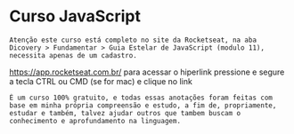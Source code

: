 # Curso JavaScript
  
    Atenção este curso está completo no site da Rocketseat, na aba Dicovery > Fundamentar > Guia Estelar de JavaScript (modulo 11), necessita apenas de um cadastro.

<https://app.rocketseat.com.br/>  para acessar o hiperlink pressione e segure a
                                   tecla CTRL ou CMD (se for mac) e clique no link

    É um curso 100% gratuito, e todas essas anotações foram feitas com base em minha própria compreensão e estudo, a fim de, propriamente, estudar e também, talvez ajudar outros que tambem buscam o conhecimento e aprofundamento na linguagem.
